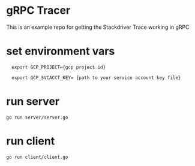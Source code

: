 # gRPC Tracer

This is an example repo for getting the Stackdriver Trace working in gRPC

# set environment vars
      export GCP_PROJECT={gcp project id}
    
      export GCP_SVCACCT_KEY= {path to your service account key file}

# run server
    go run server/server.go
    
# run client
    go run client/client.go
